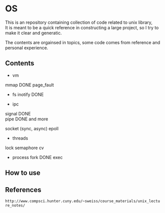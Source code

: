# OS

This is an repository containing collection of code related to unix library,  
It is meant to be a quick reference in constructing a large project, so I try to make it clear and generatic.  

The contents are orgainsed in topics, some code comes from reference and personal experience.  

## Contents


* vm

mmap            DONE 
page_fault



* fs
inotify         DONE   

* ipc

signal          DONE  
pipe            DONE and more

socket (sync, async)
epoll



* threads

lock
semaphore
cv

* process
fork           DONE
exec




## How to use


## References

```http://www.compsci.hunter.cuny.edu/~sweiss/course_materials/unix_lecture_notes/```


